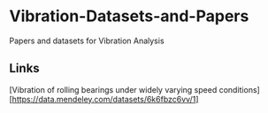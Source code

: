 # Vibration-Datasets-and-Papers
Papers and datasets for Vibration Analysis

## Links

[Vibration of rolling bearings under widely varying speed conditions][https://data.mendeley.com/datasets/6k6fbzc6vv/1]
